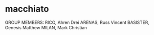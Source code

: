 # macchiato
GROUP MEMBERS:
RICO, Ahren Drei 
ARENAS, Russ Vincent
BASISTER, Genesis Matthew
MILAN, Mark Christian
